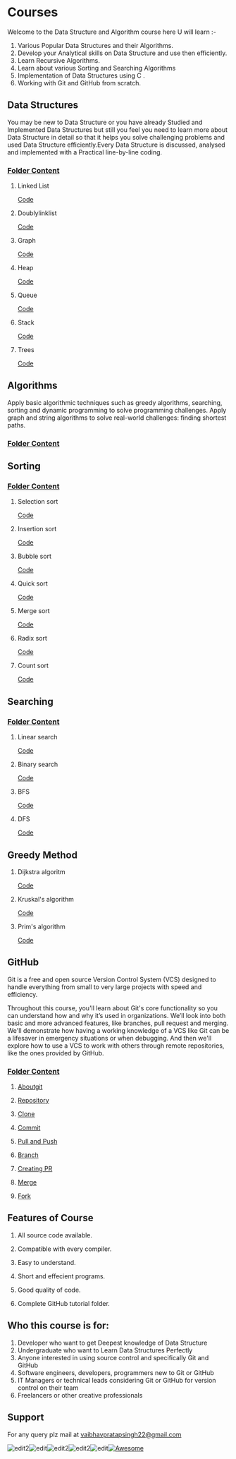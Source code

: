 # Courses

Welcome to the Data Structure and Algorithm course here U will learn :-

1. Various Popular Data Structures and their Algorithms.
1. Develop your Analytical skills on Data Structure and use then efficiently.
1. Learn Recursive Algorithms.
1. Learn about various Sorting and Searching Algorithms
1. Implementation of Data Structures using C .
1. Working with Git and GitHub from scratch.

## Data Structures

  You may be new to Data Structure or you have already Studied and Implemented Data Structures but still you feel you need to learn more about Data Structure in detail so that it helps you solve challenging problems and used Data Structure efficiently.Every Data Structure is discussed, analysed and implemented with a Practical line-by-line coding.

### [Folder Content](DataStructure)

1. Linked List
   
   [Code](Linklist.c)

2. Doublylinklist    
   
   [Code](Doublylinklist.c)

3. Graph    
   
   [Code](Graph.c)

4. Heap   
   
   [Code](Heap.c)   

5. Queue   
   
   [Code](Queue.c)

6. Stack 

    [Code](Stack.c)

7. Trees 

   [Code](Treetraversal.c)



 ## Algorithms  
 
Apply basic algorithmic techniques such as greedy algorithms, searching, sorting and dynamic programming to solve programming challenges.
Apply graph and string algorithms to solve real-world challenges: finding shortest paths.
### [Folder Content](Algorithms)

## Sorting

### [Folder Content](Algorithms\sorting)

1. Selection sort   

   [Code](selection.c)

2. Insertion sort
    
    [Code](insertion.c)

3. Bubble sort
   
    [Code](bubble.c)

4. Quick sort
   
   [Code](quick.c)   

5. Merge sort
   
   [Code](merge.c)

6. Radix sort
   
   [Code](radix.c)

7. Count sort
   
   [Code](count.c)

## Searching

### [Folder Content](Algorithms\searching)

1. Linear search
   
   [Code](linear-search.c)

2. Binary search
   
    [Code](binary-search.c)

3. BFS
   
    [Code](breadth-first-search.c)

4. DFS
   
   [Code](depth-first-search.c)

 ## Greedy Method

1. Dijkstra algoritm
   
   [Code](dijkstra.c)

2. Kruskal's algorithm
   
    [Code](kruskal.c)

3. Prim's algorithm
   
    [Code](prims.c)


 ## GitHub

Git is a free and open source Version Control System (VCS) designed to handle everything from small to very large projects with speed and efficiency.

Throughout this course, you'll learn about Git's core functionality so you can understand how and why it’s used in organizations. We’ll look into both basic and more advanced features, like branches, pull request and merging. We'll demonstrate how having a working knowledge of a VCS like Git can be a lifesaver in emergency situations or when debugging. And then we'll explore how to use a VCS to work with others through remote repositories, like the ones provided by GitHub.

### [Folder Content](GItHub)

1. [Aboutgit](aboutgit.md)


2. [Repository](repository.md)


3. [Clone](clone.md)


4. [Commit](commit.md)
   

5. [Pull and Push](pull-and-push.md)


6. [Branch](branch.md)


7. [Creating PR](creatingPR.md)

8. [Merge](merge.md)

9. [Fork](fork.md)




## Features of Course
1. All source code available.

2. Compatible with every compiler.
3. Easy to understand.
4. Short and effecient programs.
5. Good quality of code.
6. Complete GitHub tutorial folder.

## Who this course is for:
1. Developer who want to get Deepest knowledge of Data Structure
2. Undergraduate who want to Learn Data Structures Perfectly
3. Anyone interested in using source control and specifically Git and GitHub
4. Software engineers, developers, programmers new to Git or GitHub
5. IT Managers or technical leads considering Git or GitHub for version control on their team
6. Freelancers or other creative professionals

## Support
For any query plz mail at vaibhavpratapsingh22@gmail.com


![edit2](https://img.shields.io/static/v1?label=topic&message=Introduction&color=orange)![edit](https://img.shields.io/github/languages/top/vaibhavpratapsingh22/Courses)![edit2](https://img.shields.io/static/v1?label=madeby&message=Vaibhav&color=<COLOR>)![edit2](https://img.shields.io/static/v1?label=reviewer&message=Udey&color=<COLOR>)![edit](https://img.shields.io/static/v1?label=PRs&message=Welcome&color=<COLOR>)[![Awesome](https://cdn.rawgit.com/sindresorhus/awesome/d7305f38d29fed78fa85652e3a63e154dd8e8829/media/badge.svg)](https://github.com/sindresorhus/awesome#readme)